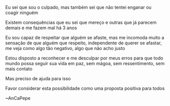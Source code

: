 Eu sei que sou o culpado, mas também sei que não tentei enganar ou coagir ninguém

Existem consequências que eu sei que mereço e outras que já parecem demais e me fazem mal há 3 anos

Eu sou capaz de respeitar que alguém se afaste, mas me incomoda muito a sensação de que alguém que respeito, independente de querer se afastar, me veja como algo tão negativo, algo que não acho justo

Estou disposto a reconhecer e me desculpar por meus erros para que todo mundo possa seguir sua vida em paz, sem mágoa, sem ressentimento, sem mais contato

Mas preciso de ajuda para isso

Favor considerar esta possibilidade como uma proposta positiva para todos

~AnCaPepe
